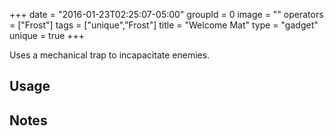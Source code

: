 +++
date = "2016-01-23T02:25:07-05:00"
groupId = 0
image = ""
operators = ["Frost"]
tags = ["unique","Frost"]
title = "Welcome Mat"
type = "gadget"
unique = true
+++

Uses a mechanical trap to incapacitate enemies.

## Usage

## Notes
